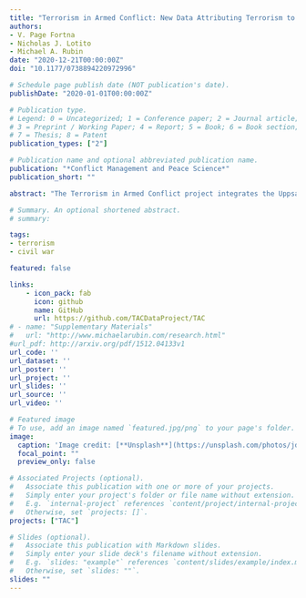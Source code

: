 ```yaml
---
title: "Terrorism in Armed Conflict: New Data Attributing Terrorism to Rebel Organizations"
authors:
- V. Page Fortna
- Nicholas J. Lotito
- Michael A. Rubin
date: "2020-12-21T00:00:00Z"
doi: "10.1177/0738894220972996"

# Schedule page publish date (NOT publication's date).
publishDate: "2020-01-01T00:00:00Z"

# Publication type.
# Legend: 0 = Uncategorized; 1 = Conference paper; 2 = Journal article;
# 3 = Preprint / Working Paper; 4 = Report; 5 = Book; 6 = Book section;
# 7 = Thesis; 8 = Patent
publication_types: ["2"]

# Publication name and optional abbreviated publication name.
publication: "*Conflict Management and Peace Science*"
publication_short: ""

abstract: "The Terrorism in Armed Conflict project integrates the Uppsala Conflict Data Project sample of rebel organizations with START’s Global Terrorism Database, covering 409 organizations for 1970–2013. For many Global Terrorism Database incidents, perpetrator information is missing, or ambiguous. Because the accuracy of perpetrator information likely varies systematically, simply dropping these incidents from analyses may bias results. Terrorism in Armed Conflict provides possible attribution to specific rebel groups with coding for uncertainty, enabling researchers to (1) address “description bias” in media-based terrorism data, (2) model uncertainty regarding perpetrator attribution and (3) vary the way terrorism is counted. The Terrorism in Armed Conflict dataset further provides a measure of *deliberately indiscriminate* terrorism that allows for more nuanced testing of arguments about the strategic logic of terrorism."

# Summary. An optional shortened abstract.
# summary: 

tags:
- terrorism
- civil war

featured: false

links:
    - icon_pack: fab
      icon: github
      name: GitHub
      url: https://github.com/TACDataProject/TAC
# - name: "Supplementary Materials"
#   url: "http://www.michaelarubin.com/research.html"
#url_pdf: http://arxiv.org/pdf/1512.04133v1
url_code: ''
url_dataset: ''
url_poster: ''
url_project: ''
url_slides: ''
url_source: ''
url_video: ''

# Featured image
# To use, add an image named `featured.jpg/png` to your page's folder. 
image:
  caption: 'Image credit: [**Unsplash**](https://unsplash.com/photos/jdD8gXaTZsc)'
  focal_point: ""
  preview_only: false

# Associated Projects (optional).
#   Associate this publication with one or more of your projects.
#   Simply enter your project's folder or file name without extension.
#   E.g. `internal-project` references `content/project/internal-project/index.md`.
#   Otherwise, set `projects: []`.
projects: ["TAC"]

# Slides (optional).
#   Associate this publication with Markdown slides.
#   Simply enter your slide deck's filename without extension.
#   E.g. `slides: "example"` references `content/slides/example/index.md`.
#   Otherwise, set `slides: ""`.
slides: ""
---
```

